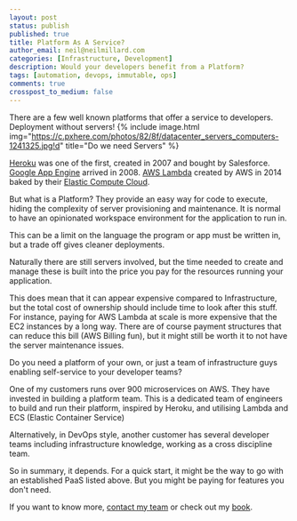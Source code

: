 ```yaml
---
layout: post
status: publish
published: true
title: Platform As A Service?
author_email: neil@neilmillard.com
categories: [Infrastructure, Development]
description: Would your developers benefit from a Platform?
tags: [automation, devops, immutable, ops]
comments: true
crosspost_to_medium: false
---
```

There are a few well known platforms that offer a service to developers. Deployment without servers!
{% include image.html
img="https://c.pxhere.com/photos/82/8f/datacenter_servers_computers-1241325.jpg!d"
title="Do we need Servers" %}

[Heroku](https://www.heroku.com/) was one of the first, created in 2007 and bought by Salesforce.
[Google App Engine](https://cloud.google.com/appengine) arrived in 2008.
[AWS Lambda](https://aws.amazon.com/lambda/) created by AWS in 2014 baked by their [Elastic Compute Cloud](https://en.wikipedia.org/wiki/Amazon_Elastic_Compute_Cloud).

But what is a Platform?
They provide an easy way for code to execute, hiding the complexity of server provisioning and maintenance.
It is normal to have an opinionated workspace environment for the application to run in.

This can be a limit on the language the program or app must be written in, but a trade off gives cleaner deployments.

Naturally there are still servers involved, but the time needed to create and manage these is built into the price you pay
for the resources running your application.

This does mean that it can appear expensive compared to Infrastructure, but the total cost of ownership should include time to look after this stuff.
For instance, paying for AWS Lambda at scale is more expensive that the EC2 instances by a long way. There are of course payment structures
that can reduce this bill (AWS Billing fun), but it might still be worth it to not have the server maintenance issues.

Do you need a platform of your own, or just a team of infrastructure guys enabling self-service to your developer teams?

One of my customers runs over 900 microservices on AWS. They have invested in building a platform team.
This is a dedicated team of engineers to build and run their platform, inspired by Heroku, and utilising Lambda and ECS (Elastic Container Service)

Alternatively, in DevOps style, another customer has several developer teams including infrastructure knowledge, working as a cross discipline team.

So in summary, it depends. For a quick start, it might be the way to go with an established PaaS listed above. But you might be paying for features you don't need.

If you want to know more, [contact my team](/contact/index.html) or check out my [book](/book/index.html).

